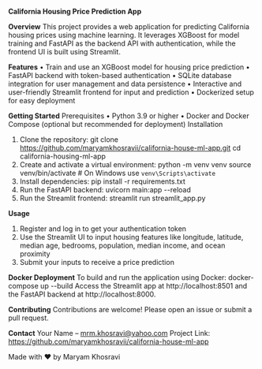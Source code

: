 **California Housing Price Prediction App**

 
**Overview**
This project provides a web application for predicting California housing prices using machine learning.
It leverages XGBoost for model training and FastAPI as the backend API with authentication, while the frontend UI is built using Streamlit.
 
**Features**
•	Train and use an XGBoost model for housing price prediction
•	FastAPI backend with token-based authentication
•	SQLite database integration for user management and data persistence
•	Interactive and user-friendly Streamlit frontend for input and prediction
•	Dockerized setup for easy deployment
 
**Getting Started**
Prerequisites
•	Python 3.9 or higher
•	Docker and Docker Compose (optional but recommended for deployment)
Installation
1.	Clone the repository:
git clone https://github.com/maryamkhosravii/california-house-ml-app.git
cd california-housing-ml-app
2.	Create and activate a virtual environment:
python -m venv venv
source venv/bin/activate   # On Windows use `venv\Scripts\activate`
3.	Install dependencies:
pip install -r requirements.txt
4.	Run the FastAPI backend:
uvicorn main:app --reload
5.	Run the Streamlit frontend:
streamlit run streamlit_app.py
 
**Usage**
1.	Register and log in to get your authentication token
2.	Use the Streamlit UI to input housing features like longitude, latitude, median age, bedrooms, population, median income, and ocean proximity
3.	Submit your inputs to receive a price prediction
 
**Docker Deployment**
To build and run the application using Docker:
docker-compose up --build
Access the Streamlit app at http://localhost:8501 and the FastAPI backend at http://localhost:8000.
 
**Contributing**
Contributions are welcome! Please open an issue or submit a pull request.
 
**Contact**
Your Name – mrm.khosravi@yahoo.com
Project Link: https://github.com/maryamkhosravii/california-house-ml-app 

Made with ❤️ by Maryam Khosravi
